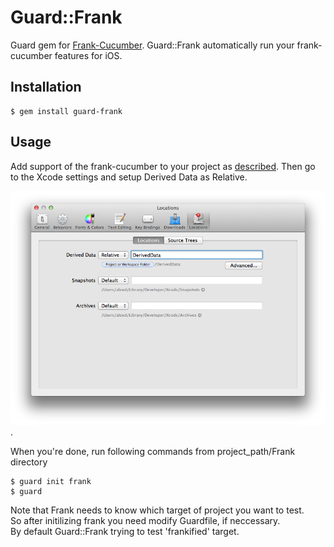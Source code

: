 # Guard::Frank

Guard gem for [Frank-Cucumber](http://www.testingwithfrank.com/).
Guard::Frank automatically run your frank-cucumber features for iOS.

## Installation

    $ gem install guard-frank

## Usage

Add support of the frank-cucumber to your project as [described](http://www.testingwithfrank.com/installing.html).
Then go to the Xcode settings and setup Derived Data as Relative.

![Xcode locations](https://github.com/AlexDenisov/guard-frank/blob/master/locations.png?raw=true).

When you're done, run following commands from project_path/Frank directory

    $ guard init frank
    $ guard

Note that Frank needs to know which target of project you want to test.     
So after initilizing frank you need modify Guardfile, if neccessary.     
By default Guard::Frank trying to test 'frankified' target.     

